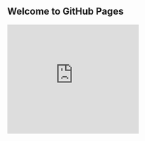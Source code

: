 ## Welcome to GitHub Pages

<iframe src="http://www.tvair.ru/poptv/widgetmenu290europew.html" name="iframe985426" width="300px" height="250px" scrolling="auto" frameborder="0" align="center"></iframe>

